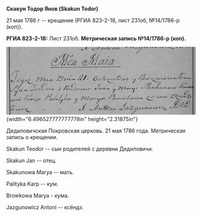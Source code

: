 **Скакун Тодор Янов (Skakun Todor)**

21 мая 1786 г -- крещение (РГИА 823-2-18, лист 231об, №14/1786-р (коп)).

**РГИА 823-2-18:** Лист 231об. **Метрическая запись №14/1786-р (коп).**

![](./media/14a24d750980aaf4e70b155608122e29331b955e.png){width="6.496527777777778in"
height="2.31875in"}

Дедиловичская Покровская церковь. 21 мая 1786 года. Метрическая запись о
крещении.

Skakun Teodor -- сын родителей с деревни Дедиловичи.

Skakun Jan -- отец.

Skakunowa Marya -- мать.

Palityka Karp -- кум.

Browkowa Marya - кума.

Jazgunowicz Antoni -- ксёндз.
